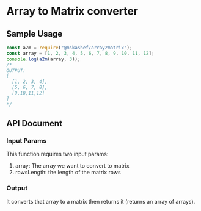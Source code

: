 # Array to Matrix converter

## Sample Usage

```js
const a2m = require("@mskashef/array2matrix");
const array = [1, 2, 3, 4, 5, 6, 7, 8, 9, 10, 11, 12];
console.log(a2m(array, 3));
/*
OUTPUT:
[
  [1, 2, 3, 4],
  [5, 6, 7, 8],
  [9,10,11,12]
]
*/
```
## API Document

### Input Params
This function requires two input params: 
1. array: The array we want to convert to matrix
2. rowsLength: the length of the matrix rows

### Output
It converts that array to a matrix then returns it (returns an array of arrays).